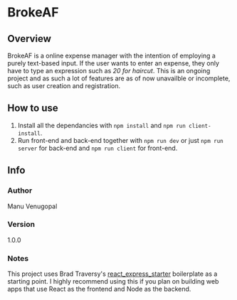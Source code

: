 # BrokeAF

## Overview

BrokeAF is a online expense manager with the intention of employing a purely text-based input. If the user wants to enter an expense, they only have to type an expression such as _20 for haircut_. This is an ongoing project and as such a lot of features are as of now unavailble or incomplete, such as user creation and registration.

## How to use

1. Install all the dependancies with `npm install` and `npm run client-install`.
2. Run front-end and back-end together with `npm run dev` or just `npm run server` for back-end and `npm run client` for front-end.

## Info

### Author

Manu Venugopal

### Version

1.0.0

### Notes

This project uses Brad Traversy's [react_express_starter](https://github.com/bradtraversy/react_express_starter) boilerplate as a starting point. I highly recommend using this if you plan on building web apps that use React as the frontend and Node as the backend.
